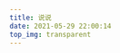 ```yaml
---
title: 说说
date: 2021-05-29 22:00:14
top_img: transparent
---
```


<div id='speak-bber'></speak>
<script type="text/javascript" src="https://cdn.jsdelivr.net/npm/ispeak-bber@1.4.2/ispeak-bber.min.js" charset="utf-8" ></script>
<script>
ispeakBber
    .init({
      el: '#speak-bber',
      name: 'Tianli 🦄', // 显示的昵称
      envId: 'bber-2gzv4kve539818ce', // 环境id
      region: 'ap-shanghai', // 腾讯云地址，默认为上海
      limit: 12, // 每次加载的条数，默认为5
      avatar: 'https://img1.tianli0.top/logo.png',
      fromcolor:'rgb(245, 150, 170)'
    })
    .then(function() {
      console.log('ispeak 加载完成')
    })
</script>

